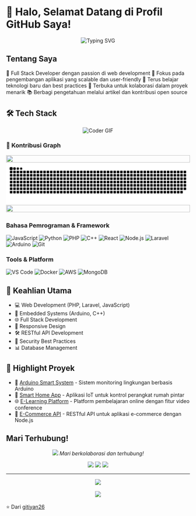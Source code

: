 # 👋 Halo, Selamat Datang di Profil GitHub Saya!

<div align="center">
  <img src="https://readme-typing-svg.herokuapp.com?font=Fira+Code&pause=1000&color=2986CC&random=false&width=435&lines=Full+Stack+Developer;Web+Development+Enthusiast;Always+Learning+New+Things" alt="Typing SVG" />
</div>

## Tentang Saya

🚀 Full Stack Developer dengan passion di web development
🎯 Fokus pada pengembangan aplikasi yang scalable dan user-friendly
🌱 Terus belajar teknologi baru dan best practices
🤝 Terbuka untuk kolaborasi dalam proyek menarik
📚 Berbagi pengetahuan melalui artikel dan kontribusi open source

## 🛠️ Tech Stack

<div align="center">
  <img src="https://media4.giphy.com/media/v1.Y2lkPTc5MGI3NjExMHM2bmJsNGxwYjcwenZxdWI2OGg4dmljdDM1anc0cmlhN213emJtNCZlcD12MV9pbnRlcm5hbF9naWZfYnlfaWQmY3Q9Zw/2IudUHdI075HL02Pkk/giphy.gif" alt="Coder GIF" width="500">
</div>

### 🐍 Kontribusi Graph

<div align="center">
  <img src="https://i.imgur.com/dBaSKWF.gif" height="20" width="100%">
  
  <img src="https://raw.githubusercontent.com/Platane/snk/output/github-contribution-grid-snake.svg" alt="snake animation" />
  
  <img src="https://i.imgur.com/dBaSKWF.gif" height="20" width="100%">
</div>

### Bahasa Pemrograman & Framework

![JavaScript](https://img.shields.io/badge/-JavaScript-000000?style=for-the-badge&logo=javascript)
![Python](https://img.shields.io/badge/-Python-000000?style=for-the-badge&logo=Python)
![PHP](https://img.shields.io/badge/-PHP-000000?style=for-the-badge&logo=php)
![C++](https://img.shields.io/badge/-C++-000000?style=for-the-badge&logo=c%2B%2B)
![React](https://img.shields.io/badge/-React-000000?style=for-the-badge&logo=react)
![Node.js](https://img.shields.io/badge/-Node.js-000000?style=for-the-badge&logo=node.js)
![Laravel](https://img.shields.io/badge/-Laravel-000000?style=for-the-badge&logo=laravel)
![Arduino](https://img.shields.io/badge/-Arduino-000000?style=for-the-badge&logo=arduino)
![Git](https://img.shields.io/badge/-Git-000000?style=for-the-badge&logo=git)

### Tools & Platform

![VS Code](https://img.shields.io/badge/-VS%20Code-000000?style=for-the-badge&logo=visual-studio-code)
![Docker](https://img.shields.io/badge/-Docker-000000?style=for-the-badge&logo=docker)
![AWS](https://img.shields.io/badge/-AWS-000000?style=for-the-badge&logo=amazon-aws)
![MongoDB](https://img.shields.io/badge/-MongoDB-000000?style=for-the-badge&logo=mongodb)

## 🎯 Keahlian Utama

-   💻 Web Development (PHP, Laravel, JavaScript)
-   🔧 Embedded Systems (Arduino, C++)
-   🌐 Full Stack Development
-   📱 Responsive Design
-   🛠️ RESTful API Development
-   🔐 Security Best Practices
-   📊 Database Management

## 🌟 Highlight Proyek

-   🤖 [Arduino Smart System](link) - Sistem monitoring lingkungan berbasis Arduino
-   📱 [Smart Home App](link) - Aplikasi IoT untuk kontrol perangkat rumah pintar
-   🌐 [E-Learning Platform](link) - Platform pembelajaran online dengan fitur video conference
-   🛒 [E-Commerce API](link) - RESTful API untuk aplikasi e-commerce dengan Node.js

## Mari Terhubung!

<div align="center">
  <img src="https://media.giphy.com/media/LnQjpWaON8nhr21vNW/giphy.gif" width="60"> <em>Mari berkolaborasi dan terhubung!</em>
</div>

<p align="center">
  <a href="link_linkedin_anda"><img src="https://img.shields.io/badge/-LinkedIn-0077B5?style=for-the-badge&logo=linkedin"/></a>
  <a href="link_twitter_anda"><img src="https://img.shields.io/badge/-Twitter-1DA1F2?style=for-the-badge&logo=twitter&logoColor=white"/></a>
  <a href="mailto:email_anda"><img src="https://img.shields.io/badge/-Email-D14836?style=for-the-badge&logo=gmail&logoColor=white"/></a>
</p>

---

<div align="center">
  <img src="https://raw.githubusercontent.com/Trilokia/Trilokia/379277808c61ef204768a61bbc5d25bc7798ccf1/bottom_header.svg" />
</div>

<p align="center">
  <img src="https://komarev.com/ghpvc/?username=gitiyan26&color=blueviolet&style=flat-square&label=Profile+Views"/>
</p>

⭐️ Dari [gitiyan26](https://github.com/gitiyan26)
